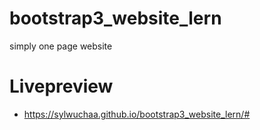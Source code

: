 # bootstrap3_website_lern
simply one page website


# Livepreview 
* https://sylwuchaa.github.io/bootstrap3_website_lern/#
